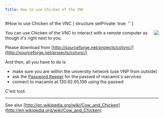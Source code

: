 ```yaml
---
Title: How to use Chicken of the VNC
---
```

#How to use Chicken of the VNC
[ structure setPrivate: true. \'' ]

<img align=right src=http://media.arstechnica.com/journals/apple.media/chickenofthevnc.jpg>
You can use Chicken of the VNC to interact with a remote computer as though it's right next to you.

Please download from [http://sourceforge.net/projects/cotvnc/](http://sourceforge.net/projects/cotvnc/)

And then, all you have to do is


-  make sure you are within the university network (use VNP from outside)
-  ask the [Password Keeper](%base_url%/wiki/scgjoblist/passwordkeeper) for the passwd of macamis's services
-  connect to macamis at 130.92.65.106 using the passwd

C'est tout.


---

See also [http://en.wikipedia.org/wiki/Cow_and_Chicken](http://en.wikipedia.org/wiki/Cow_and_Chicken)

